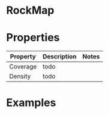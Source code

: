 # RockMap


# Properties


| Property | Description | Notes | 
| -------- | ----------- | ----- |
| Coverage | todo | |
| Density | todo | |




# Examples
